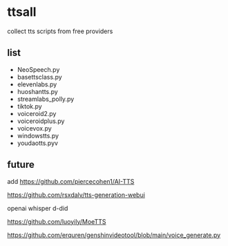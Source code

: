 # ttsall

collect tts scripts from free providers

## list
* NeoSpeech.py   
* basettsclass.py   
* elevenlabs.py   
* huoshantts.py   
* streamlabs_polly.py   
* tiktok.py   
* voiceroid2.py   
* voiceroidplus.py   
* voicevox.py   
* windowstts.py   
* youdaotts.pyv


## future

add  https://github.com/piercecohen1/AI-TTS

https://github.com/rsxdalv/tts-generation-webui



openai whisper 
d-did

https://github.com/luoyily/MoeTTS


https://github.com/erquren/genshinvideotool/blob/main/voice_generate.py
